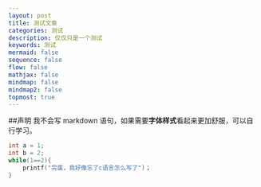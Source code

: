 ```yaml
---
layout: post
title: 测试文章
categories: 测试
description: 仅仅只是一个测试
keywords: 测试
mermaid: false
sequence: false
flow: false
mathjax: false
mindmap: false
mindmap2: false
topmost: true
---
```


##声明
我不会写 markdown 语句，如果需要**字体样式**看起来更加舒服，可以自行学习。
```C
int a = 1;
int b = 2;
while(1==2){
    printf("完蛋，我好像忘了c语言怎么写了")；
}
```
